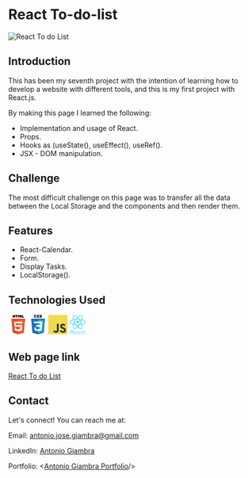 # React To-do-list

![React To do List](https://github.com/Antonimason/React-Todo-List/assets/104198696/47ccd6c5-fddd-4f90-be6f-642c1cfff916)

<h2>Introduction</h2>
<p>This has been my seventh project with the intention of learning how to develop a website with different tools, and this is my first project with React.js.
  
By making this page I learned the following: 

- Implementation and usage of React.
- Props.
- Hooks as (useState(), useEffect(), useRef().
- JSX - DOM manipulation.

<h2>Challenge</h2>
<p>The most difficult challenge on this page was to transfer all the data between the Local Storage and the components and then render them.</p>

<h2>Features</h2>

- React-Calendar.
- Form.
- Display Tasks.
- LocalStorage().

<h2>Technologies Used</h2>
<p align="left"><img src="https://raw.githubusercontent.com/devicons/devicon/master/icons/html5/html5-original-wordmark.svg" alt="html5" width="40" height="40"/><img src="https://raw.githubusercontent.com/devicons/devicon/master/icons/css3/css3-original-wordmark.svg" alt="css3" width="40" height="40"/><img src="https://raw.githubusercontent.com/devicons/devicon/master/icons/javascript/javascript-original.svg" alt="javascript" width="40" height="40"/><img src="https://raw.githubusercontent.com/devicons/devicon/master/icons/react/react-original-wordmark.svg" alt="react" width="40" height="40"/></p>

<h2>Web page link</h2>
<a href="https://antonimason-todolist.netlify.app/">React To do List</a>
<h2>Contact</h2>

Let's connect! You can reach me at:

Email: antonio.jose.giambra@gmail.com

LinkedIn: [Antonio Giambra](https://www.linkedin.com/in/antonio-giambra-castellanos-293148233/)

Portfolio: <[Antonio Giambra Portfolio](https://antonimason-portfolio.netlify.app/)/>
